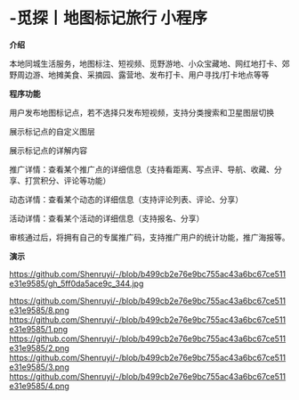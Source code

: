 # -觅探丨地图标记旅行 小程序 

**介绍**

本地同城生活服务，地图标注、短视频、觅野游地、小众宝藏地、网红地打卡、郊野周边游、地摊美食、采摘园、露营地、发布打卡、用户寻找/打卡地点等等

**程序功能**

用户发布地图标记点，若不选择只发布短视频，支持分类搜索和卫星图层切换

展示标记点的自定义图层

展示标记点的详解内容

推广详情：查看某个推广点的详细信息（支持看距离、写点评、导航、收藏、分享、打赏积分、评论等功能）

动态详情：查看某个动态的详细信息（支持评论列表、评论、分享）

活动详情：查看某个活动的详细信息（支持报名、分享）

审核通过后，将拥有自己的专属推广码，支持推广用户的统计功能，推广海报等。


**演示**

https://github.com/Shenruyi/-/blob/b499cb2e76e9bc755ac43a6bc67ce511e31e9585/gh_5ff0da5ace9c_344.jpg

https://github.com/Shenruyi/-/blob/b499cb2e76e9bc755ac43a6bc67ce511e31e9585/8.png
https://github.com/Shenruyi/-/blob/b499cb2e76e9bc755ac43a6bc67ce511e31e9585/1.png
https://github.com/Shenruyi/-/blob/b499cb2e76e9bc755ac43a6bc67ce511e31e9585/2.png
https://github.com/Shenruyi/-/blob/b499cb2e76e9bc755ac43a6bc67ce511e31e9585/3.png
https://github.com/Shenruyi/-/blob/b499cb2e76e9bc755ac43a6bc67ce511e31e9585/4.png
